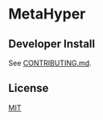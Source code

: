 # MetaHyper

## Developer Install

See [CONTRIBUTING.md](CONTRIBUTING.md).

## License

[MIT](LICENSE)

